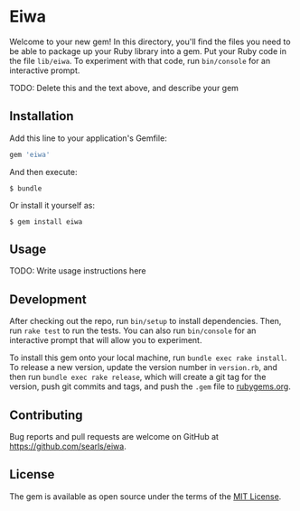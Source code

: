 # Eiwa

Welcome to your new gem! In this directory, you'll find the files you need to be able to package up your Ruby library into a gem. Put your Ruby code in the file `lib/eiwa`. To experiment with that code, run `bin/console` for an interactive prompt.

TODO: Delete this and the text above, and describe your gem

## Installation

Add this line to your application's Gemfile:

```ruby
gem 'eiwa'
```

And then execute:

    $ bundle

Or install it yourself as:

    $ gem install eiwa

## Usage

TODO: Write usage instructions here

## Development

After checking out the repo, run `bin/setup` to install dependencies. Then, run `rake test` to run the tests. You can also run `bin/console` for an interactive prompt that will allow you to experiment.

To install this gem onto your local machine, run `bundle exec rake install`. To release a new version, update the version number in `version.rb`, and then run `bundle exec rake release`, which will create a git tag for the version, push git commits and tags, and push the `.gem` file to [rubygems.org](https://rubygems.org).

## Contributing

Bug reports and pull requests are welcome on GitHub at https://github.com/searls/eiwa.

## License

The gem is available as open source under the terms of the [MIT License](https://opensource.org/licenses/MIT).
